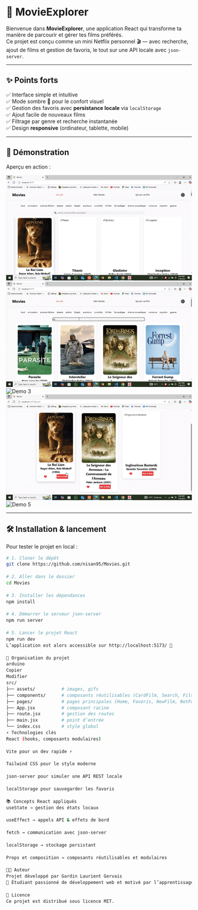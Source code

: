 # 🎥 MovieExplorer

Bienvenue dans **MovieExplorer**, une application React qui transforme ta manière de parcourir et gérer tes films préférés.  
Ce projet est conçu comme un mini Netflix personnel 🎬 — avec recherche, ajout de films et gestion de favoris, le tout sur une API locale avec `json-server`.  

---

## ✨ Points forts

✅ Interface simple et intuitive  
✅ Mode sombre 🌙 pour le confort visuel  
✅ Gestion des favoris avec **persistance locale** via `localStorage`  
✅ Ajout facile de nouveaux films  
✅ Filtrage par genre et recherche instantanée  
✅ Design **responsive** (ordinateur, tablette, mobile)  

---

## 📸 Démonstration

Aperçu en action :  

![Demo 1](src/assets/gif_part_1.gif)  
![Demo 2](src/assets/gif_part_2.gif)  
![Demo 3](src/assets/gif_part_3.gif)  
![Demo 4](src/assets/gif_part_4.gif)  
![Demo 5](src/assets/gif_part_5.gif)  

---

## 🛠️ Installation & lancement

Pour tester le projet en local :

```bash
# 1. Cloner le dépôt
git clone https://github.com/nisan95/Movies.git

# 2. Aller dans le dossier
cd Movies

# 3. Installer les dépendances
npm install

# 4. Démarrer le serveur json-server
npm run server

# 5. Lancer le projet React
npm run dev
L’application est alors accessible sur http://localhost:5173/ 🚀

📂 Organisation du projet
arduino
Copier
Modifier
src/
├── assets/          # images, gifs
├── components/      # composants réutilisables (CardFilm, Search, Filter, etc.)
├── pages/           # pages principales (Home, Favoris, NewFilm, NotFound)
├── App.jsx          # composant racine
├── route.jsx        # gestion des routes
├── main.jsx         # point d’entrée
└── index.css        # style global
⚡ Technologies clés
React (hooks, composants modulaires)

Vite pour un dev rapide ⚡

Tailwind CSS pour le style moderne

json-server pour simuler une API REST locale

localStorage pour sauvegarder les favoris

📚 Concepts React appliqués
useState → gestion des états locaux

useEffect → appels API & effets de bord

fetch → communication avec json-server

localStorage → stockage persistant

Props et composition → composants réutilisables et modulaires

👨‍💻 Auteur
Projet développé par Gardin Laurient Gervais
🌱 Étudiant passionné de développement web et motivé par l’apprentissage continu.

📄 Licence
Ce projet est distribué sous licence MIT.
